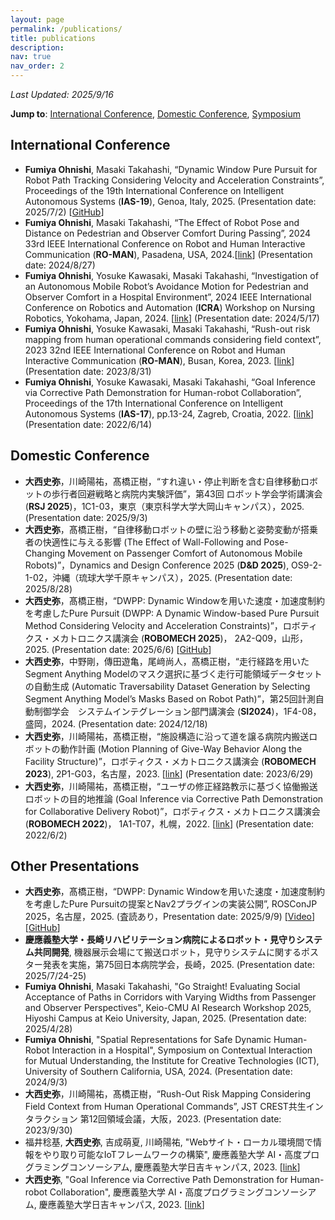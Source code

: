 ```yaml
---
layout: page
permalink: /publications/
title: publications
description:
nav: true
nav_order: 2
---
```

<!-- _pages/publications.md -->

*Last Updated: 2025/9/16*

**Jump to**: [International Conference](#international-conference), [Domestic Conference](#domestic-conference), [Symposium](#symposium)

## **International Conference**
- __Fumiya Ohnishi__, Masaki Takahashi, “Dynamic Window Pure Pursuit for Robot Path Tracking Considering Velocity and Acceleration Constraints”, Proceedings of the 19th International Conference on Intelligent Autonomous Systems (**IAS-19**), Genoa, Italy, 2025. (Presentation date: 2025/7/2) [[GitHub](https://github.com/Decwest/nav2_dynamic_window_pure_pursuit_controller)]
- __Fumiya Ohnishi__, Masaki Takahashi, “The Effect of Robot Pose and Distance on Pedestrian and Observer Comfort During Passing”, 2024 33rd IEEE International Conference on Robot and Human Interactive Communication (**RO-MAN**), Pasadena, USA, 2024.[[link](https://ieeexplore.ieee.org/document/10731295)] (Presentation date: 2024/8/27)
- __Fumiya Ohnishi__, Yosuke Kawasaki, Masaki Takahashi, “Investigation of an Autonomous Mobile Robot’s Avoidance Motion for Pedestrian and Observer Comfort in a Hospital Environment”, 2024 IEEE International Conference on Robotics and Automation (**ICRA**) Workshop on Nursing Robotics, Yokohama, Japan, 2024. [[link](https://zkks.w3.kanazawa-u.ac.jp/ICRA2024/postersession/#:~:text=Investigation%20of%20an%20Autonomous%20Mobile%20Robot%E2%80%99s%20Avoidance%20Motion%20for%20Pedestrian%20and%20Observer%20Comfort%20in%20a%20Hospital%20Environment)] (Presentation date: 2024/5/17)
- __Fumiya Ohnishi__, Yosuke Kawasaki, Masaki Takahashi, “Rush-out risk mapping from human operational commands considering field context”, 2023 32nd IEEE International Conference on Robot and Human Interactive Communication (**RO-MAN**), Busan, Korea, 2023. [[link](https://ieeexplore.ieee.org/document/10309633/)]  (Presentation date: 2023/8/31)
- __Fumiya Ohnishi__, Yosuke Kawasaki, Masaki Takahashi, “Goal Inference via Corrective Path Demonstration for Human-robot Collaboration”, Proceedings of the 17th International Conference on Intelligent Autonomous Systems (**IAS-17**), pp.13-24, Zagreb, Croatia, 2022. [[link](https://link.springer.com/chapter/10.1007/978-3-031-22216-0_2)] (Presentation date: 2022/6/14)

## **Domestic Conference**
- __大西史弥__，川崎陽祐，髙橋正樹，“すれ違い・停止判断を含む自律移動ロボットの歩行者回避戦略と病院内実験評価”，第43回 ロボット学会学術講演会 (**RSJ 2025**)，1C1-03，東京（東京科学大学大岡山キャンパス），2025.  (Presentation date: 2025/9/3)
- __大西史弥__，髙橋正樹，“自律移動ロボットの壁に沿う移動と姿勢変動が搭乗者の快適性に与える影響 (The Effect of Wall-Following and Pose-Changing Movement on Passenger Comfort of Autonomous Mobile Robots)”，Dynamics and Design Conference 2025 (**D&D 2025**), OS9-2-1-02，沖縄（琉球大学千原キャンパス），2025.  (Presentation date: 2025/8/28)
- __大西史弥__，髙橋正樹，“DWPP: Dynamic Windowを用いた速度・加速度制約を考慮したPure Pursuit (DWPP: A Dynamic Window-based Pure Pursuit Method Considering Velocity and Acceleration Constraints)”，ロボティクス・メカトロニクス講演会 (**ROBOMECH 2025**)， 2A2-Q09，山形，2025.  (Presentation date: 2025/6/6) [[GitHub](https://github.com/Decwest/nav2_dynamic_window_pure_pursuit_controller)]
- __大西史弥__，中野剛，傳田遊亀，尾﨑尚人，髙橋正樹，“走行経路を用いたSegment Anything Modelのマスク選択に基づく走行可能領域データセットの自動生成 (Automatic Traversability Dataset Generation by Selecting Segment Anything Model’s Masks Based on Robot Path)”，第25回計測自動制御学会　システムインテグレーション部門講演会 (**SI2024**)，1F4-08，盛岡，2024. (Presentation date: 2024/12/18)
- __大西史弥__，川崎陽祐，髙橋正樹，“施設構造に沿って道を譲る病院内搬送ロボットの動作計画 (Motion Planning of Give-Way Behavior Along the Facility Structure)”，ロボティクス・メカトロニクス講演会 (**ROBOMECH 2023**), 2P1-G03，名古屋，2023. [[link](https://www.jstage.jst.go.jp/article/jsmermd/2023/0/2023_2P1-G03/_article/-char/ja/)] (Presentation date: 2023/6/29)
- __大西史弥__，川崎陽祐，髙橋正樹，“ユーザの修正経路教示に基づく協働搬送ロボットの目的地推論 (Goal Inference via Corrective Path Demonstration for Collaborative Delivery Robot)”，ロボティクス・メカトロニクス講演会 (**ROBOMECH 2022**)， 1A1-T07，札幌，2022. [[link](https://www.jstage.jst.go.jp/article/jsmermd/2022/0/2022_1A1-T07/_article/-char/ja/)] (Presentation date: 2022/6/2)


## **Other Presentations**
- __大西史弥__，髙橋正樹，“DWPP: Dynamic Windowを用いた速度・加速度制約を考慮したPure Pursuitの提案とNav2プラグインの実装公開”, ROSConJP 2025，名古屋，2025. (査読あり，Presentation date: 2025/9/9) [[Video](https://www.youtube.com/live/y1FqHlsJU4k?si=_CG0E1qdM0iK5PQh&t=11313)] [[GitHub](https://github.com/Decwest/nav2_dynamic_window_pure_pursuit_controller)]
- __慶應義塾大学・長崎リハビリテーション病院によるロボット・見守りシステム共同開発__, 機器展示会場にて搬送ロボット，見守りシステムに関するポスター発表を実施，第75回日本病院学会，長崎，2025. (Presentation date: 2025/7/24-25)
- __Fumiya Ohnishi__, Masaki Takahashi, "Go Straight! Evaluating Social Acceptance of Paths in Corridors with Varying Widths from Passenger and Observer Perspectives", Keio-CMU AI Research Workshop 2025, Hiyoshi Campus at Keio University, Japan, 2025. (Presentation date: 2025/4/28)
- __Fumiya Ohnishi__, "Spatial Representations for Safe Dynamic Human-Robot Interaction in a Hospital", Symposium on Contextual Interaction for Mutual Understanding, the Institute for Creative Technologies (ICT), University of Southern California, USA, 2024. (Presentation date: 2024/9/3)
- __大西史弥__，川崎陽祐，髙橋正樹，“Rush-Out Risk Mapping Considering Field Context from Human Operational Commands”, JST CREST共生インタラクション 第12回領域会議，大阪，2023. (Presentation date: 2023/9/30)
- 福井稔基, __大西史弥__, 吉成萌夏, 川崎陽祐, "Webサイト・ローカル環境間で情報をやり取り可能なIoTフレームワークの構築", 慶應義塾大学 AI・高度プログラミングコンソーシアム, 慶應義塾大学日吉キャンパス, 2023. [[link](https://koara.lib.keio.ac.jp/xoonips/modules/xoonips/detail.php?koara_id=KO11003001-20230304-0036)]
- __大西史弥__, "Goal Inference via Corrective Path Demonstration for Human-robot Collaboration", 慶應義塾大学 AI・高度プログラミングコンソーシアム, 慶應義塾大学日吉キャンパス, 2023. [[link](https://koara.lib.keio.ac.jp/xoonips/modules/xoonips/detail.php?koara_id=KO11003001-20230304-0058)]
